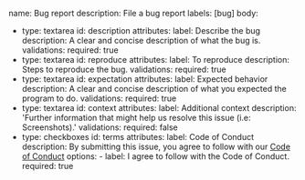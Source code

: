 name: Bug report
description: File a bug report
labels: [bug]
body:
  - type: textarea
    id: description
    attributes:
      label: Describe the bug
      description: A clear and concise description of what the bug is.
    validations:
      required: true
  - type: textarea
    id: reproduce
    attributes:
      label: To reproduce
      description: Steps to reproduce the bug.
    validations:
      required: true
  - type: textarea
    id: expectation
    attributes:
      label: Expected behavior
      description: A clear and concise description of what you expected the program to do.
    validations:
      required: true
  - type: textarea
    id: context
    attributes:
      label: Additional context
      description: 'Further information that might help us resolve this issue (i.e: Screenshots).'
    validations:
      required: false
  - type: checkboxes
    id: terms
    attributes:
      label: Code of Conduct
      description: By submitting this issue, you agree to follow with our [Code of Conduct](https://github.com/FeroxFoxxo/DiscordSlash/blob/master/CODE_OF_CONDUCT.md)
      options:
        - label: I agree to follow with the Code of Conduct.
          required: true
